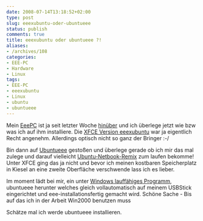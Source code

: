 ```yaml
---
date: 2008-07-14T13:18:52+02:00
type: post
slug: eeexubuntu-oder-ubuntueee
status: publish
comments: true
title: eeexubuntu oder ubuntueee ?!
aliases:
- /archives/108
categories:
- EEE-PC
- Hardware
- Linux
tags:
- EEE-PC
- eeexubuntu
- Linux
- ubuntu
- ubuntueee
---
```


Mein [EeePC](http://seufz.wordpress.com/meine-pcs/) ist ja seit letzter Woche [hinüber](http://seufz.wordpress.com/2008/07/03/kopf-tisch/)
und ich überlege jetzt wie bzw was ich auf ihm installiere. Die [XFCE Version eeexubuntu](http://wiki.eeeuser.com/ubuntu:eeexubuntu:home)
war ja eigentlich Recht angenehm. Allerdings optisch nicht so ganz der Bringer :-/

Bin dann auf [Ubuntueee](http://www.ubuntu-eee.com/index.php5?title=Community_news/ge)
gestoßen und überlege gerade ob ich mir das mal zulege und darauf vielleicht [Ubuntu-Netbook-Remix](https://launchpad.net/netbook-remix)
zum laufen bekomme! Unter XFCE ging das ja nicht und bevor ich meinen kostbaren Speicherplatz in Kiesel an eine zweite Oberfläche verschwende lass ich es lieber.

Im moment lädt bei mir, ein unter
[Windows lauffähiges Programm](http://downloads.sourceforge.net/unetbootin/unetbootin-eeeubuntu-windows-238.exe?modtime=1214975248&big_mirror=0),
ubuntueee herunter welches gleich vollautomatisch auf meinem USBStick eingerichtet
und eee-installationsfertig gemacht wird. Schöne Sache - Bis auf das ich in der Arbeit Win2000 benutzen muss

Schätze mal ich werde ubuntueee installieren.

